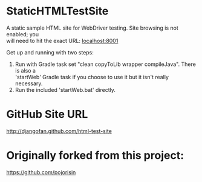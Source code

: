 StaticHTMLTestSite
==================

A static sample HTML site for WebDriver testing.  Site browsing is not enabled; you <br/>
will need to hit the exact URL:  [localhost:8001](http://localhost:8001/index.html)

Get up and running with two steps:
<ol>
<li>Run with Gradle task set "clean copyToLib wrapper compileJava".  There is also a<br/>
   'startWeb' Gradle task if  you choose to use it but it isn't really necessary.</li>
<li>Run the included 'startWeb.bat' directly.</li>
</ol>


GitHub Site URL
==================
http://djangofan.github.com/html-test-site


Originally forked from this project:
==================
https://github.com/pojorisin
